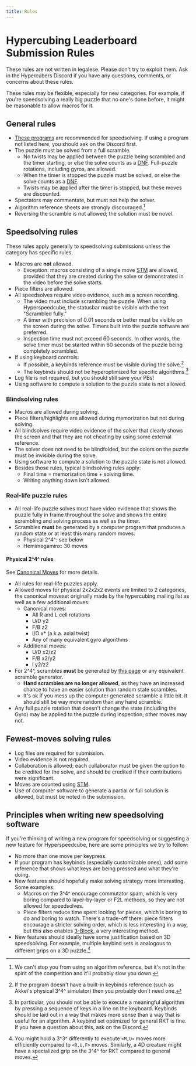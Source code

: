 ```yaml
---
title: Rules
---
```


# Hypercubing Leaderboard Submission Rules

These rules are not written in legalese. Please don't try to exploit them. Ask in the Hypercubers Discord if you have any questions, comments, or concerns about these rules.

These rules may be flexible, especially for new categories. For example, if you're speedsolving a really big puzzle that no one's done before, it might be reasonable to allow macros for it.

## General rules

- [These programs](/software/index.md#what-program-should-i-download) are recommended for speedsolving. If using a program not listed here, you should ask on the Discord first.
- The puzzle must be solved from a full scramble.
    - No twists may be applied between the puzzle being scrambled and the timer starting, or else the solve counts as a [DNF]. Full-puzzle rotations, including gyros, are allowed.
    - When the timer is stopped the puzzle must be solved, or else the solve counts as a [DNF].
    - Twists may be applied after the timer is stopped, but these moves are discounted.
- Spectators may commentate, but must not help the solver.
- Algorithm reference sheets are strongly discouraged.[^algsheets]
- Reversing the scramble is not allowed; the solution must be novel.

[DNF]: https://en.wikipedia.org/wiki/Did_not_finish

## Speedsolving rules

These rules apply generally to speedsolving submissions unless the category has specific rules.

- Macros are **not** allowed.
    - Exception: macros consisting of a single move [STM][stm] are allowed, provided that they are created during the solve or demonstrated in the video before the solve starts.
- Piece filters are allowed.
- All speedsolves require video evidence, such as a screen recording.
    - The video must include scrambling the puzzle. When using Hyperspeedcube, the statusbar must be visible with the text "Scrambled fully."
    - A timer with precision of 0.01 seconds or better must be visible on the screen during the solve. Timers built into the puzzle software are preferred.
    - Inspection time must not exceed 60 seconds. In other words, the solve timer must be started within 60 seconds of the puzzle being completely scrambled.
- If using keyboard controls:
    - If possible, a keybinds reference must be visible during the solve.[^keybinds-ref]
    - The keybinds should not be hyperoptimized for specific algorithms.[^alg-keybinds]
- Log file is not required, but you should still save your PBs!
- Using software to compute a solution to the puzzle state is not allowed.

### Blindsolving rules

- Macros are allowed during solving.
- Piece filters/highlights are allowed during memorization but not during solving.
- All blindsolves require video evidence of the solver that clearly shows the screen and that they are not cheating by using some external reference.
- The solver does not need to be blindfolded, but the colors on the puzzle must be invisible during the solve.
- Using software to compute a solution to the puzzle state is not allowed.
- Besides those rules, typical blindsolving rules apply:
    - Final time = memorization time + solving time.
    - Writing anything down isn't allowed.

### Real-life puzzle rules

- All real-life puzzle solves must have video evidence that shows the puzzle fully in frame throughout the solve and shows the entire scrambling and solving process as well as the timer.
- Scrambles **must** be generated by a computer program that produces a random state or at least this many random moves:
    - Physical 2^4^: see below
    - Hemimegaminx: 30 moves

#### Physical 2^4^ rules

See [Canonical Moves](/puzzles/physical/2x2x2x2/canonical-moves.md) for more details.

- All rules for real-life puzzles apply.
- Allowed moves for physical 2x2x2x2 events are limited to 2 categories, the canonical moveset originally made by the hypercubing mailing list as well as a few additional moves:
    - Canonical moves:
        - All R and L cell rotations
        - U/D y2
        - F/B z2
        - I/O x* (a.k.a. axial twist)
        - Any of many equivalent gyro algorithms
    - Additional moves:
        - U/D x2/z2
        - F/B x2/y2
        - I y2/z2
- For 2^4^, scrambles **must** be generated by [this page](/puzzles/physical/2x2x2x2/scramble-generator.md) or any equivalent scramble generator.
    - **Hand scrambles are no longer allowed**, as they have an increased chance to have an easier solution than random state scrambles.
    - It's ok if you mess up the computer generated scramble a little bit. It should still be way more random than any hand scramble.
- Any full puzzle rotation that doesn't change the state (including the Gyro) may be applied to the puzzle during inspection; other moves may not.

## Fewest-moves solving rules

- Log files are required for submission.
- Video evidence is not required.
- Collaboration is allowed; each collaborator must be given the option to be credited for the solve, and should be credited if their contributions were significant.
- Moves are counted using [STM][stm].
- Use of computer software to generate a partial or full solution is allowed, but must be noted in the submission.

## Principles when writing new speedsolving software

If you're thinking of writing a new program for speedsolving or suggesting a new feature for Hyperspeedcube, here are some principles we try to follow:

- No more than one move per keypress.
- If your program has keybinds (especially customizable ones), add some reference that shows what keys are being pressed and what they're doing.
- New features should hopefully make solving strategy more interesting. Some examples:
    - Macros on the 3^4^ encourage commutator spam, which is very boring compared to layer-by-layer or F2L methods, so they are not allowed for speedsolves.
    - Piece filters reduce time spent looking for pieces, which is boring to do and boring to watch. There's a trade-off there: piece filters encourage a stricter solving order, which is less interesting in a way, but this also enables [3-Block](/methods/3x3x3x3/3block.md), a very interesting method.
- New features should ideally have some justification based on 3D speedsolving. For example, multiple keybind sets is analogous to different grips on a 3D puzzle.[^grip]

[stm]: https://hypercubing.xyz/notation/#turn-metrics

[^algsheets]: We can't stop you from using an algorithm reference, but it's not in the spirit of the competition and it'll probably slow you down.
[^keybinds-ref]: If the program doesn't have a built-in keybinds reference (such as Akkei's physical 3^4^ simulator) then you probably don't need one.
[^alg-keybinds]: In particular, you should not be able to execute a meaningful algorithm by pressing a sequence of keys in a line on the keyboard. Keybinds should be laid out in a way that makes more sense than a way that is useful for an algorithm. A keybind set optimized for general RKT is fine. If you have a question about this, ask on the Discord.
[^grip]: You might hold a 3^3^ differently to execute `<M,U>` moves more efficiently compared to `<R,U,F>` moves. Similarly, a 4D creature might have a specialized grip on the 3^4^ for RKT compared to general moves.

